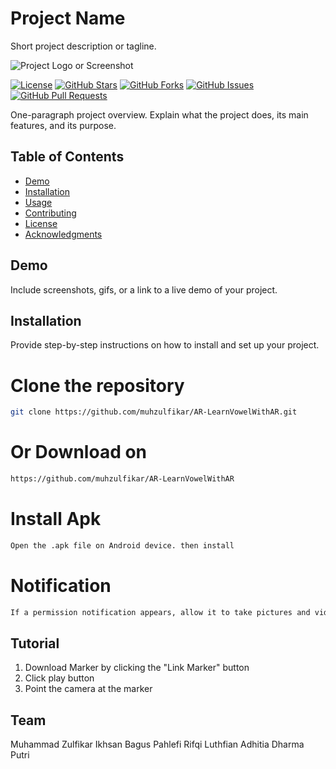 # Project Name

Short project description or tagline.

![Project Logo or Screenshot](images/logo.png)

[![License](https://img.shields.io/badge/License-MIT-blue.svg)](LICENSE)
[![GitHub Stars](https://img.shields.io/github/stars/yourusername/yourproject)](https://github.com/yourusername/yourproject/stargazers)
[![GitHub Forks](https://img.shields.io/github/forks/yourusername/yourproject)](https://github.com/yourusername/yourproject/network/members)
[![GitHub Issues](https://img.shields.io/github/issues/yourusername/yourproject)](https://github.com/yourusername/yourproject/issues)
[![GitHub Pull Requests](https://img.shields.io/github/issues-pr/yourusername/yourproject)](https://github.com/yourusername/yourproject/pulls)

One-paragraph project overview. Explain what the project does, its main features, and its purpose.

## Table of Contents

- [Demo](#demo)
- [Installation](#installation)
- [Usage](#usage)
- [Contributing](#contributing)
- [License](#license)
- [Acknowledgments](#acknowledgments)

## Demo

Include screenshots, gifs, or a link to a live demo of your project.

## Installation

Provide step-by-step instructions on how to install and set up your project.

# Clone the repository
```bash
git clone https://github.com/muhzulfikar/AR-LearnVowelWithAR.git
```
# Or Download on
```bash
https://github.com/muhzulfikar/AR-LearnVowelWithAR
```
# Install Apk
```bash
Open the .apk file on Android device. then install
```
# Notification
```bash
If a permission notification appears, allow it to take pictures and videos
```

## Tutorial

1. Download Marker by clicking the "Link Marker" button
2. Click play button
3. Point the camera at the marker


## Team
Muhammad Zulfikar Ikhsan
Bagus Pahlefi
Rifqi Luthfian
Adhitia Dharma Putri
